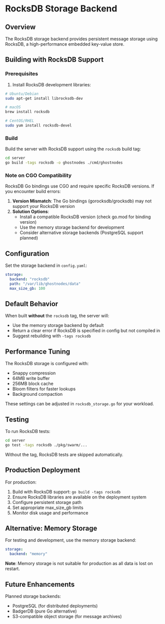 # RocksDB Storage Backend

## Overview

The RocksDB storage backend provides persistent message storage using RocksDB, a high-performance embedded key-value store.

## Building with RocksDB Support

### Prerequisites

1. Install RocksDB development libraries:

```bash
# Ubuntu/Debian
sudo apt-get install librocksdb-dev

# macOS
brew install rocksdb

# CentOS/RHEL
sudo yum install rocksdb-devel
```

### Build

Build the server with RocksDB support using the `rocksdb` build tag:

```bash
cd server
go build -tags rocksdb -o ghostnodes ./cmd/ghostnodes
```

### Note on CGO Compatibility

RocksDB Go bindings use CGO and require specific RocksDB versions. If you encounter build errors:

1. **Version Mismatch**: The Go bindings (gorocksdb/grocksdb) may not support your RocksDB version
2. **Solution Options**:
   - Install a compatible RocksDB version (check go.mod for binding version)
   - Use the memory storage backend for development
   - Consider alternative storage backends (PostgreSQL support planned)

## Configuration

Set the storage backend in `config.yaml`:

```yaml
storage:
  backend: "rocksdb"
  path: "/var/lib/ghostnodes/data"
  max_size_gb: 100
```

## Default Behavior

When built **without** the `rocksdb` tag, the server will:
- Use the memory storage backend by default
- Return a clear error if RocksDB is specified in config but not compiled in
- Suggest rebuilding with `-tags rocksdb`

## Performance Tuning

The RocksDB storage is configured with:
- Snappy compression
- 64MB write buffer
- 256MB block cache
- Bloom filters for faster lookups
- Background compaction

These settings can be adjusted in `rocksdb_storage.go` for your workload.

## Testing

To run RocksDB tests:

```bash
cd server
go test -tags rocksdb ./pkg/swarm/...
```

Without the tag, RocksDB tests are skipped automatically.

## Production Deployment

For production:

1. Build with RocksDB support: `go build -tags rocksdb`
2. Ensure RocksDB libraries are available on the deployment system
3. Configure persistent storage path
4. Set appropriate max_size_gb limits
5. Monitor disk usage and performance

## Alternative: Memory Storage

For testing and development, use the memory storage backend:

```yaml
storage:
  backend: "memory"
```

**Note**: Memory storage is not suitable for production as all data is lost on restart.

## Future Enhancements

Planned storage backends:
- PostgreSQL (for distributed deployments)
- BadgerDB (pure Go alternative)
- S3-compatible object storage (for message archives)
